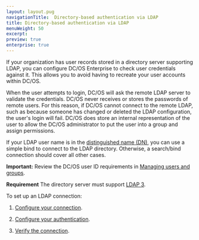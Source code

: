```yaml
---
layout: layout.pug
navigationTitle:  Directory-based authentication via LDAP
title: Directory-based authentication via LDAP
menuWeight: 50
excerpt:
preview: true
enterprise: true
---
```




If your organization has user records stored in a directory server supporting LDAP, you can configure DC/OS Enterprise to check user credentials against it. This allows you to avoid having to recreate your user accounts within DC/OS.

When the user attempts to login, DC/OS will ask the remote LDAP server to validate the credentials. DC/OS never receives or stores the passwords of remote users. For this reason, if DC/OS cannot connect to the remote LDAP, such as because someone has changed or deleted the LDAP configuration, the user's login will fail. DC/OS does store an internal representation of the user to allow the DC/OS administrator to put the user into a group and assign permissions.

If your LDAP user name is in the [distinguished name (DN)](https://www.ldap.com/ldap-dns-and-rdns), you can use a simple bind to connect to the LDAP directory. Otherwise, a search/bind connection should cover all other cases.

**Important:** Review the DC/OS user ID requirements in [Managing users and groups](/1.10/security/ent/users-groups/).

**Requirement** The directory server must support [LDAP 3](https://tools.ietf.org/html/rfc4511).

To set up an LDAP connection:

1. [Configure your connection](/1.10/security/ent/ldap/ldap-conn/).

2. [Configure your authentication](/1.10/security/ent/ldap/ldap-auth/).

3. [Verify the connection](/1.10/security/ent/ldap/ldap-verify/).

